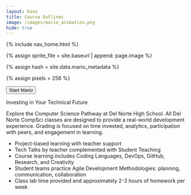 ```yaml
---
layout: base
title: Course Outlines
image: /images/mario_animation.png
hide: true
---
```


<!-- Liquid: statements -->

<!-- Include submenu from _includes to top of pages -->
{% include nav_home.html %}
<!--- Concatenation of site URL to frontmatter image  --->
{% assign sprite_file = site.baseurl | append: page.image %}
<!--- Hash is a list variable containing mario metadata for sprite --->
{% assign hash = site.data.mario_metadata %}  
<!--- Size width/height of Sprit images --->
{% assign pixels = 256 %} 

<!--- HTML for page contains <p> tag named "Mario" and class properties for a "sprite"  -->

<button onclick="startMario()">Start Mario</button>

<p id="mario" class="sprite" style="display: none;"></p>
  
<!--- Embedded Cascading Style Sheet (CSS) rules, define how HTML elements look --->
<style>

  /* CSS style rules for the id and class of the sprite... */
  .sprite {
    height: {{pixels}}px;
    width: {{pixels}}px;
    background-image: url('{{sprite_file}}');
    background-repeat: no-repeat;
  }

  /* Background position of sprite element */
  #mario {
    background-position: calc({{mario_metadata["Walk"].col}} * {{pixels}} * -1px) calc({{mario_metadata["Walk"].row}} * {{pixels}}* -1px);
  }
</style>

<!--- Embedded executable code--->
<script>
  ////////// convert YML hash to JavaScript key:value objects /////////

  var mario_metadata = {}; // Key, value object
  {% for key in hash %}  
  
  var key = "{{key | first}}"  // Key
  var values = {} // Values object
  values["row"] = {{key.row}}
  values["col"] = {{key.col}}
  values["frames"] = {{key.frames}}
  mario_metadata[key] = values; // Key with values added

  {% endfor %}

  ////////// game object for player /////////

  class Mario {
    constructor(meta_data) {
      this.tID = null;  // Capture setInterval() task ID
      this.positionX = 0;  // Current position of sprite in X direction
      this.currentSpeed = 0;
      this.facingLeft = false; // Initially facing right
      this.marioElement = document.getElementById("mario"); // HTML element of sprite
      this.pixels = {{pixels}}; // Pixel offset of images in the sprite, set by liquid constant
      this.interval = 100; // Animation time interval
      this.obj = meta_data;
      this.marioElement.style.position = "absolute";
    }

    animate(obj, speed) {
      let frame = 0;
      const row = obj.row * this.pixels;
      this.currentSpeed = speed;

      this.tID = setInterval(() => {
        const col = (frame + obj.col) * this.pixels;
        this.marioElement.style.backgroundPosition = `-${col}px -${row}px`;
        this.marioElement.style.left = `${this.positionX}px`;

        this.positionX += speed;
        frame = (frame + 1) % obj.frames;

        const viewportWidth = window.innerWidth;
        if (this.positionX > viewportWidth - this.pixels) {
          document.documentElement.scrollLeft = this.positionX - viewportWidth + this.pixels;
        }
      }, this.interval);
    }

    startWalkingRight() {
      this.stopAnimate();
      this.animate(this.obj["Walk"], 3);
      this.facingLeft = false;
    }

    startRunningRight() {
      this.stopAnimate();
      this.animate(this.obj["Run1"], 6);
      this.facingLeft = false;
    }

    startWalkingLeft() {
      this.stopAnimate();
      this.animate(this.obj["WalkL"], -3);  // Negative speed for left movement
      this.facingLeft = true;
    }

    startRunningLeft() {
      this.stopAnimate();
      this.animate(this.obj["Run1L"], -6);  // Negative speed for left movement
      this.facingLeft = true;
    }

    startPuffing() {
      this.stopAnimate();
      if (this.facingLeft) {
        this.animate(this.obj["PuffL"], 0);
      } else {
        this.animate(this.obj["Puff"], 0);
      }
    }

    startCheering() {
      this.stopAnimate();
      this.animate(this.obj["Cheer"], 0);
    }

    startFlipping() {
      this.stopAnimate();
      if (this.facingLeft) {
        this.animate(this.obj["FlipL"], 0);
      } else {
        this.animate(this.obj["Flip"], 0);
      }
    }

    startResting() {
      this.stopAnimate();
      if (this.facingLeft) {
        this.animate(this.obj["RestL"], 0);
      } else {
        this.animate(this.obj["Rest"], 0);
      }
    }

    stopAnimate() {
      clearInterval(this.tID);
    }
  }

  const mario = new Mario(mario_metadata);

  ////////// event control /////////

  function startMario() {
    document.getElementById("mario").style.display = "block";
    mario.startResting();
  }

  // Event control
  window.addEventListener("keydown", (event) => {
    if (event.key === "ArrowRight") {
      event.preventDefault();
      if (mario.currentSpeed === 0 || mario.currentSpeed === -3 || mario.currentSpeed === -6) {
        mario.startWalkingRight();
      } else if (mario.currentSpeed === 3) {
        mario.startRunningRight();
      }
    } else if (event.key === "ArrowLeft") {
      event.preventDefault();
      if (mario.currentSpeed === 0 || mario.currentSpeed === 3 || mario.currentSpeed === 6) {
        mario.startWalkingLeft();
      } else if (mario.currentSpeed === -3) {
        mario.startRunningLeft();
      }
    } else if (event.key === "p") {
      event.preventDefault();
      mario.startPuffing();
    } else if (event.key === "f") {
      event.preventDefault();
      mario.startFlipping();
    } else if (event.key === "r") {
      event.preventDefault();
      mario.startResting();
    }
  });

</script>

Investing in Your Technical Future

Explore the Computer Science Pathway at Del Norte High School. All Del Norte CompSci classes are designed to provide a real-world development experience. Grading is focused on time invested, analytics, participation with peers, and engagement in learning.

- Project-based learning with teacher support
- Tech Talks by teacher complemented with Student Teaching
- Course learning includes Coding Languages, DevOps, GitHub, Research, and Creativity
- Student teams practice Agile Development Methodologies: planning, communication, collaboration
- Class lab time provided and approximately 2-3 hours of homework per week
